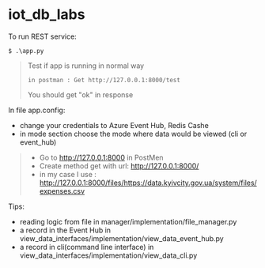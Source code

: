 ﻿# iot_db_labs

To run REST service:
```
$ .\app.py
```
> Test if app is running in normal way
> ```
> in postman : Get http://127.0.0.1:8000/test
> ```
> You should get "ok" in response


In file app.config:

- change your credentials to Azure Event Hub, Redis Cashe
- in mode section choose the mode where data would be viewed (cli or event_hub)

> - Go to http://127.0.0.1:8000 in PostMen
> - Create method get with url: http://127.0.0.1:8000/<your url to file>
> - in my case I use : http://127.0.0.1:8000/files/https://data.kyivcity.gov.ua/system/files/expenses.csv


Tips:
- reading logic from file in  manager/implementation/file_manager.py
- a record in the Event Hub in view_data_interfaces/implementation/view_data_event_hub.py
- a record in cli(command line interface) in view_data_interfaces/implementation/view_data_cli.py



